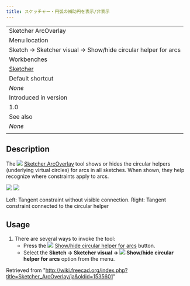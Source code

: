```yaml
---
title: スケッチャー・円弧の補助円を表示/非表示
---
```

|  |
| --- |
| Sketcher ArcOverlay |
| Menu location |
| Sketch → Sketcher visual → Show/hide circular helper for arcs |
| Workbenches |
| [Sketcher](/Sketcher_Workbench "Sketcher Workbench") |
| Default shortcut |
| *None* |
| Introduced in version |
| 1.0 |
| See also |
| *None* |
|  |

## Description

The ![](/images/Sketcher_ArcOverlay.svg) [Sketcher ArcOverlay](/Sketcher_ArcOverlay "Sketcher ArcOverlay") tool shows or hides the circular helpers (underlying virtual circles) for arcs in all sketches. When shown, they help recognize where constraints apply to arcs.

![](/images/Sketcher_ArcOverlayExample-1.png) ![](/images/Sketcher_ArcOverlayExample-2.png)

Left: Tangent constraint without visible connection. Right: Tangent constraint connected to the circular helper

## Usage

1. There are several ways to invoke the tool:
   * Press the ![](/images/Sketcher_ArcOverlay.svg) [Show/hide circular helper for arcs](/Sketcher_ArcOverlay "Sketcher ArcOverlay") button.
   * Select the **Sketch → Sketcher visual → ![](/images/Sketcher_ArcOverlay.svg) Show/hide circular helper for arcs** option from the menu.

Retrieved from "<http://wiki.freecad.org/index.php?title=Sketcher_ArcOverlay/ja&oldid=1535601>"